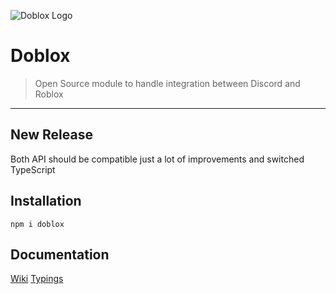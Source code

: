 ![Doblox Logo](https://github.com/ha6000/doblox/raw/master/.github/img/Doblox.png "Doblox")
# Doblox
> Open Source module to handle integration between Discord and Roblox
***

## New Release
Both API should be compatible just a lot of improvements and switched TypeScript

## Installation

```
npm i doblox
```

## Documentation
[Wiki](https://github.com/ha6000/doblox/wiki/Docs) [Typings](https://github.com/ha6000/doblox/blob/master/src/index.d.ts)

